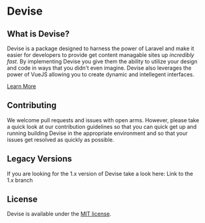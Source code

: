 # Devise

## What is Devise?

Devise is a package designed to harness the power of Laravel and make it easier for developers to provide get content managable sites up _incredibly fast_. By implementing Devise you give them the ability to utilize your design and code in ways that you didn't even imagine. Devise also leverages the power of VueJS allowing you to create dynamic and intellegent interfaces.

[Learn More](http://devisephp.com)

## Contributing

<!-- TODO: Provide link to the contribution page -->

We welcome pull requests and issues with open arms. However, please take a quick look at our contribution guidelines so that you can quick get up and running building Devise in the appropriate environment and so that your issues get resolved as quickly as possible.

## Legacy Versions

<!-- TODO: Provide link to the 1.x branch once it's created -->

If you are looking for the 1.x version of Devise take a look here: Link to the 1.x branch

## License

Devise is available under the [MIT license](http://opensource.org/licenses/MIT).
